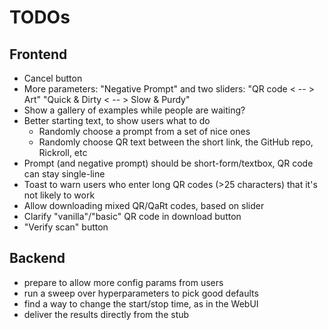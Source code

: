# TODOs

## Frontend
- Cancel button
- More parameters: "Negative Prompt" and two sliders: "QR code < -- > Art" "Quick & Dirty < -- > Slow & Purdy"
- Show a gallery of examples while people are waiting?
- Better starting text, to show users what to do
  - Randomly choose a prompt from a set of nice ones
  - Randomly choose QR text between the short link, the GitHub repo, Rickroll, etc
- Prompt (and negative prompt) should be short-form/textbox, QR code can stay single-line
- Toast to warn users who enter long QR codes (>25 characters) that it's not likely to work
- Allow downloading mixed QR/QaRt codes, based on slider
- Clarify "vanilla"/"basic" QR code in download button
- "Verify scan" button

## Backend
- prepare to allow more config params from users
- run a sweep over hyperparameters to pick good defaults
- find a way to change the start/stop time, as in the WebUI
- deliver the results directly from the stub
